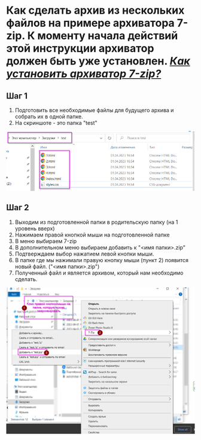 # Как сделать архив из нескольких файлов на примере архиватора 7-zip. К моменту начала действий этой инструкции архиватор должен быть уже установлен. _[Как установить архиватор 7-zip?](/Install%207z/readme.md)_
## Шаг 1

1. Подготовить все необходимые файлы для будущего архива и собрать их в одной папке.
2. На скриншоте - это папка "test"

![Шаг 1](Screenshoot1.png)
## Шаг 2

1. Выходим из подготовленной папки в родительскую папку (на 1 уровень вверх)
2. Нажимаем правой кнопкой мыши на подготовленной папке
3. В меню выбираем 7-zip
4. В дополнительном меню выбираем добавить к "<имя папки>.zip"
5. Подтверждаем выбор нажатием левой кнопки мыши.
6. В папке где мы нажимали правую кнопку мыши (пункт 2) появится новый файл. ("<имя папки>.zip")
7. Полученный файл и является архивом, который нам необходимо сделать.

![Шаг 2](Screenshoot2.png)
